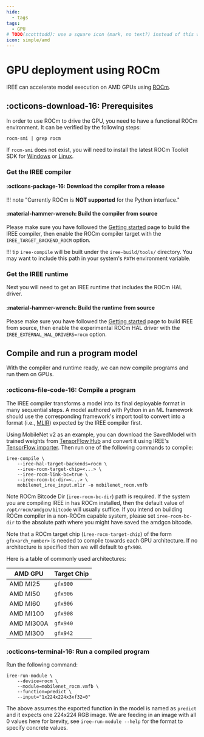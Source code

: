 ```yaml
---
hide:
  - tags
tags:
  - GPU
# TODO(scotttodd): use a square icon (mark, no text?) instead of this wide one?
icon: simple/amd
---
```


# GPU deployment using ROCm

IREE can accelerate model execution on AMD GPUs using
[ROCm](https://www.amd.com/en/graphics/servers-solutions-rocm).

## :octicons-download-16: Prerequisites

In order to use ROCm to drive the GPU, you need to have a functional ROCm
environment. It can be verified by the following steps:

``` shell
rocm-smi | grep rocm
```

If `rocm-smi` does not exist, you will need to install the latest ROCm Toolkit
SDK for
[Windows](https://rocm.docs.amd.com/en/latest/deploy/windows/quick_start.html)
or [Linux](https://rocm.docs.amd.com/en/latest/deploy/linux/quick_start.html).

### Get the IREE compiler

#### :octicons-package-16: Download the compiler from a release

!!! note "Currently ROCm is **NOT supported** for the Python interface."

#### :material-hammer-wrench: Build the compiler from source

Please make sure you have followed the
[Getting started](../../building-from-source/getting-started.md) page to build
the IREE compiler, then enable the ROCm compiler target with the
`IREE_TARGET_BACKEND_ROCM` option.

!!! tip
    `iree-compile` will be built under the `iree-build/tools/` directory. You
    may want to include this path in your system's `PATH` environment variable.

### Get the IREE runtime

Next you will need to get an IREE runtime that includes the ROCm HAL driver.

#### :material-hammer-wrench: Build the runtime from source

Please make sure you have followed the
[Getting started](../../building-from-source/getting-started.md) page to build
IREE from source, then enable the experimental ROCm HAL driver with the
`IREE_EXTERNAL_HAL_DRIVERS=rocm` option.

## Compile and run a program model

With the compiler and runtime ready, we can now compile programs and run them
on GPUs.

### :octicons-file-code-16: Compile a program

The IREE compiler transforms a model into its final deployable format in many
sequential steps. A model authored with Python in an ML framework should use the
corresponding framework's import tool to convert into a format (i.e.,
[MLIR](https://mlir.llvm.org/)) expected by the IREE compiler first.

Using MobileNet v2 as an example, you can download the SavedModel with trained
weights from
[TensorFlow Hub](https://tfhub.dev/google/tf2-preview/mobilenet_v2/classification)
and convert it using IREE's
[TensorFlow importer](../ml-frameworks/tensorflow.md). Then run one of the
following commands to compile:

```shell hl_lines="2-5"
iree-compile \
    --iree-hal-target-backends=rocm \
    --iree-rocm-target-chip=<...> \
    --iree-rocm-link-bc=true \
    --iree-rocm-bc-dir=<...> \
    mobilenet_iree_input.mlir -o mobilenet_rocm.vmfb
```

Note ROCm Bitcode Dir (`iree-rocm-bc-dir`) path is required. If the system
you are compiling IREE in has ROCm installed, then the default value of
`/opt/rocm/amdgcn/bitcode` will usually suffice. If you intend on building
ROCm compiler in a non-ROCm capable system, please set `iree-rocm-bc-dir`
to the absolute path where you might have saved the amdgcn bitcode.

Note that a ROCm target chip (`iree-rocm-target-chip`) of the form
`gfx<arch_number>` is needed to compile towards each GPU architecture. If
no architecture is specified then we will default to `gfx908`.

Here is a table of commonly used architectures:

| AMD GPU    | Target Chip |
| ---------- | ----------- |
| AMD MI25   | `gfx900`    |
| AMD MI50   | `gfx906`    |
| AMD MI60   | `gfx906`    |
| AMD MI100  | `gfx908`    |
| AMD MI300A | `gfx940`    |
| AMD MI300  | `gfx942`    |

### :octicons-terminal-16: Run a compiled program

Run the following command:

``` shell hl_lines="2"
iree-run-module \
    --device=rocm \
    --module=mobilenet_rocm.vmfb \
    --function=predict \
    --input="1x224x224x3xf32=0"
```

The above assumes the exported function in the model is named as `predict` and
it expects one 224x224 RGB image. We are feeding in an image with all 0 values
here for brevity, see `iree-run-module --help` for the format to specify
concrete values.
